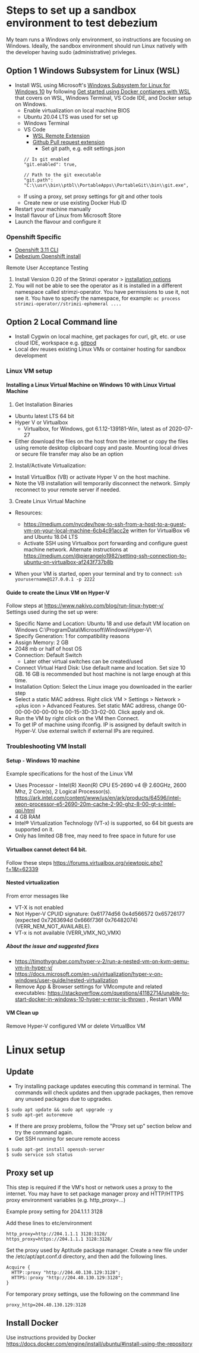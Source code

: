 # Steps to set up a sandbox environment to test debezium

My team runs a Windows only environment, so instructions are focusing on Windows. 
Ideally, the sandbox environment should run Linux natively with the developer having sudo (administrative) privleges.

## Option 1 Windows Subsystem for Linux (WSL)
- Install WSL using Microsoft's [Windows Subsystem for Linux for Windows 10](https://github.com/MicrosoftDocs/wsl/blob/master/WSL/install-win10.md) by following [Get started using Docker contianers with WSL](https://docs.microsoft.com/en-us/windows/wsl/tutorials/wsl-containers) that covers on WSL, Windows Terminal, VS Code IDE, and Docker setup on Windows. 
  - Enable virtualization on local machine BIOS
  - Ubuntu 20.04 LTS was used for set up
  - Windows Terminal
  - VS Code 
    - [WSL Remote Extension](https://marketplace.visualstudio.com/items?itemName=ms-vscode-remote.remote-wsl)
    - [Github Pull request extension](https://marketplace.visualstudio.com/items?itemName=GitHub.vscode-pull-request-github)
      - Set git path, e.g. edit settings.json 
     ```
     // Is git enabled
     "git.enabled": true,

     // Path to the git executable
     "git.path": "C:\\usr\\bin\\ptbl\\PortableApps\\PortableGit\\bin\\git.exe",
     ```
  - If using a proxy, set proxy settings for git and other tools
  - Create new or use existing Docker Hub ID
- Restart your machine manually
-  Install flavour of Linux from Microsoft Store
-  Launch the flavour and configure it

### Openshift Specific

- [Openshift 3.11 CLI](https://docs.openshift.com/container-platform/3.11/cli_reference/get_started_cli.html)
- [Debezium Openshift install](https://debezium.io/documentation/reference/operations/openshift.html)

Remote User Acceptance Testing
1. Install Version 0.20 of the Strimzi operator > [installation options](https://github.com/lenisha/aks-tests/tree/master/oshift/strimzi-kafka-connect-eventhubs#install-strimzi-operator)
2.	You will not be able to see the operator as it is installed in a different namespace called strimzi-operator.  You have permissions to use it, not see it. You have to specify the namespace, for example:
`oc process strimzi-operator//strimzi-ephemeral ....`


## Option 2 Local Command line 
- Install Cygwin on local machine, get packages for curl, git, etc. or use cloud IDE, workspace e.g. [gitpod](https://gitpod.io/workspaces/)
- Local dev reuses existing Linux VMs or container hosting for sandbox development

### Linux VM setup

#### Installing a Linux Virtual Machine on Windows 10 with Linux Virtual Machine
1. Get Installation Binaries
- Ubuntu latest LTS 64 bit
- Hyper V or Virtualbox
  - Virtualbox, for Windows, got 6.1.12-139181-Win, latest as of 2020-07-27
- Either download the files on the host from the internet or copy the files using remote desktop clipboard copy and paste. Mounting local drives or secure file transfer may also be an option
2. Install/Activate Virtualization:
- Install VirtualBox (VB) or activate Hyper V on the host machine.
- Note the VB installation will temporarily disconnect the network. Simply reconnect to your remote server if needed.
3. Create Linux Virtual Machine
- Resources:
  - https://medium.com/nycdev/how-to-ssh-from-a-host-to-a-guest-vm-on-your-local-machine-6cb4c91acc2e written for VirtualBox v6 and Ubuntu 18.04 LTS
  - Activate SSH using Virtualbox port forwarding and configure guest machine network. Alternate instructions at 
https://medium.com/@pierangelo1982/setting-ssh-connection-to-ubuntu-on-virtualbox-af243f737b8b 

- When your VM is started, open your terminal and try to connect: `ssh yourusername@127.0.0.1 -p 2222`

#### Guide to create the Linux VM on Hyper-V
Follow steps at https://www.nakivo.com/blog/run-linux-hyper-v/  
Settings used during the set up were:
- Specific Name and Location: Ubuntu 18 and use default VM location on Windows C:\ProgramData\Microsoft\Windows\Hyper-V\
- Specify Generation: 1 for compatibility reasons
- Assign Memory: 2 GB 
- 2048 mb or half of host OS
- Connection: Default Switch
  - Later other virtual switches can be created/used
- Connect Virtual Hard Disk: Use default name and location. Set size 10 GB. 16 GB is recommended but host machine is not large enough at this time.
- Installation Option: Select the Linux image you downloaded in the earlier step
- Select a static MAC address. Right click VM > Settings > Network > +plus icon > Advanced Features. Set static MAC address, change 00-00-00-00-00-00 to 00-15-3D-33-02-00. Click apply and ok.
- Run the VM by right click on the VM then Connect.
- To get IP of machine using ifconfig. IP is assigned by default switch in Hyper-V. Use external switch if external IPs are required.

### Troubleshooting VM Install

#### Setup - Windows 10 machine
Example specifications for the host of the Linux VM
- Uses Processor - Intel(R) Xeon(R) CPU E5-2690 v4 @ 2.60GHz, 2600 Mhz, 2 Core(s), 2 Logical Processor(s). https://ark.intel.com/content/www/us/en/ark/products/64596/intel-xeon-processor-e5-2690-20m-cache-2-90-ghz-8-00-gt-s-intel-qpi.html 
- 4 GB RAM
- Intel® Virtualization Technology (VT-x) is supported, so 64 bit guests are supported on it.
- Only has limited GB free, may need to free space in future for use

#### Virtualbox cannot detect 64 bit. 
Follow these steps https://forums.virtualbox.org/viewtopic.php?f=1&t=62339 

#### Nested virtualization
From error messages like 
- VT-X is not enabled
- Not Hyper-V CPUID signature: 0x61774d56 0x4d566572 0x65726177 (expected 0x7263694d 0x666f736f 0x76482074) (VERR_NEM_NOT_AVAILABLE).
- VT-x is not available (VERR_VMX_NO_VMX)
##### About the issue and suggested fixes
- https://timothygruber.com/hyper-v-2/run-a-nested-vm-on-kvm-qemu-vm-in-hyper-v/ 
- https://docs.microsoft.com/en-us/virtualization/hyper-v-on-windows/user-guide/nested-virtualization 
- Remove App & Browser settings for VMcompute and related executables: https://stackoverflow.com/questions/41182714/unable-to-start-docker-in-windows-10-hyper-v-error-is-thrown , Restart VMM

#### VM Clean up
Remove Hyper-V configured VM or delete VirtualBox VM

# Linux setup

## Update
- Try installing package updates executing this command in terminal. The commands will check updates and then upgrade packages, then remove any unused packages due to upgrades.
```
$ sudo apt update && sudo apt upgrade -y
$ sudo apt-get autoremove
```
- If there are proxy problems, follow the "Proxy set up" section below and try the command again.
- Get SSH running for secure remote access
```
$ sudo apt-get install openssh-server
$ sudo service ssh status
```

## Proxy set up
This step is required if the VM's host or network uses a proxy to the internet.
You may have to set package manager proxy and HTTP/HTTPS proxy environment variables (e.g. http_proxy=...)

Example proxy setting for 204.1.1.1 3128

Add these lines to etc/environment
```
http_proxy=http://204.1.1.1 3128:3128/
https_proxy=https://204.1.1.1 3128:3128/
```

Set the proxy used by Aptitude package manager. Create a new file under the /etc/apt/apt.conf.d directory, and then add the following lines.
```
Acquire {
  HTTP::proxy "http://204.40.130.129:3128";
  HTTPS::proxy "http://204.40.130.129:3128";
}
```
For temporary proxy settings, use the following on the commmand line
```shell 
proxy_http=204.40.130.129:3128
```

## Install Docker 
Use instructions provided by Docker
https://docs.docker.com/engine/install/ubuntu/#install-using-the-repository 
